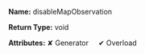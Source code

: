 **Name:** disableMapObservation

**Return Type:** void

**Attributes:** ✘ Generator&nbsp;&nbsp;&nbsp;&nbsp;&nbsp;✔ Overload

